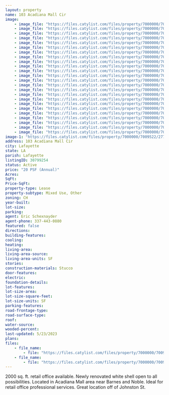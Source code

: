 ```yaml
---
layout: property
name: 103 Acadiana Mall Cir
image:
    - image_file: "https://files.catylist.com/files/property/7000000/7009522/27766058_103AcadianaMallCr_6.jpg"
    - image_file: "https://files.catylist.com/files/property/7000000/7009522/27766052_103AcadianaMallCr_1.jpg"
    - image_file: "https://files.catylist.com/files/property/7000000/7009522/27766053_103AcadianaMallCr_2.jpg"
    - image_file: "https://files.catylist.com/files/property/7000000/7009522/27766056_103AcadianaMallCr_4.jpg"
    - image_file: "https://files.catylist.com/files/property/7000000/7009522/27766055_103AcadianaMallCr_3.jpg"
    - image_file: "https://files.catylist.com/files/property/7000000/7009522/27766059_103AcadianaMallCr_7.jpg"
    - image_file: "https://files.catylist.com/files/property/7000000/7009522/27766060_103AcadianaMallCr_8.jpg"
    - image_file: "https://files.catylist.com/files/property/7000000/7009522/27766061_103AcadianaMallCr_9.jpg"
    - image_file: "https://files.catylist.com/files/property/7000000/7009522/27766062_103AcadianaMallCr_10.jpg"
    - image_file: "https://files.catylist.com/files/property/7000000/7009522/27766063_103AcadianaMallCr_11.jpg"
    - image_file: "https://files.catylist.com/files/property/7000000/7009522/27766064_103AcadianaMallCr_12.jpg"
    - image_file: "https://files.catylist.com/files/property/7000000/7009522/27766074_103AcadianaMallCr_13.jpg"
    - image_file: "https://files.catylist.com/files/property/7000000/7009522/27766076_103AcadianaMallCr_14.jpg"
    - image_file: "https://files.catylist.com/files/property/7000000/7009522/27766077_103AcadianaMallCr_15.jpg"
    - image_file: "https://files.catylist.com/files/property/7000000/7009522/27766078_103AcadianaMallCr_16.jpg"
    - image_file: "https://files.catylist.com/files/property/7000000/7009522/27766071_103AcadianaMallCr_13.jpg"
    - image_file: "https://files.catylist.com/files/property/7000000/7009522/27766072_103AcadianaMallCr_14.jpg"
    - image_file: "https://files.catylist.com/files/property/7000000/7009522/27766073_103AcadianaMallCr_15.jpg"
    - image_file: "https://files.catylist.com/files/property/7000000/7009522/27766075_103AcadianaMallCr_16.jpg"
    - image_file: "https://files.catylist.com/files/property/7000000/7009522/27805670_Floor_Plan___available_space_only.png"
    - image_file: "https://files.catylist.com/files/property/7000000/7009522/27805673_Google_maps.png"
    - image_file: "https://files.catylist.com/files/property/7000000/7009522/27805562_1.png"
    - image_file: "https://files.catylist.com/files/property/7000000/7009522/27805563_2.png"
    - image_file: "https://files.catylist.com/files/property/7000000/7009522/27805564_3.png"
image-1: "https://files.catylist.com/files/property/7000000/7009522/27766057_103AcadianaMallCr_5.jpg"
address: 103 Acadiana Mall Cir
city: Lafayette
state: LA
parish: Lafayette
listingID: 30799254
status: Active
price: "20 PSF (Annual)"
Acres:
SqFt:
Price-SqFt:
property-type: Lease
property-subtype: Mixed Use, Other
zoning: CH
year-built:
lot-size:
parking:
agent: Eric Schexnayder
agent-phone: 337-443-0880
featured: false
directions:
building-features:
cooling:
heating:
living-area:
living-area-source:
living-area-units: SF
stories:
construction-materials: Stucco
door-features:
electric:
foundation-details:
lot-features:
lot-size-area:
lot-size-square-feet:
lot-size-units: SF
parking-features:
road-frontage-type:
road-surface-type:
roof:
water-source:
wooded-percent:
last-updated: 5/23/2023
plans:
files:
    - file_name: 
        - file: "https://files.catylist.com/files/property/7000000/7009522/raw_27674707_Flood_Disc.pdf"
    - file_name: 
        - file: "https://files.catylist.com/files/property/7000000/7009522/raw_28123344_Flyer__103_Acadiana_Mall_Circle__Eric__updated_.pdf"
---
```

2000 sq. ft. retail office available. Newly renovated white shell open to all possibilities. Located in Acadiana Mall area near Barnes and Noble. Ideal for retail office professional services. Great location off of Johnston St.
